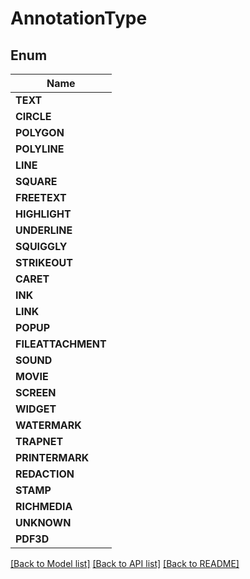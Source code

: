 
# AnnotationType


## Enum
| Name |
| ----------- |
| **TEXT** |
| **CIRCLE** |
| **POLYGON** |
| **POLYLINE** |
| **LINE** |
| **SQUARE** |
| **FREETEXT** |
| **HIGHLIGHT** |
| **UNDERLINE** |
| **SQUIGGLY** |
| **STRIKEOUT** |
| **CARET** |
| **INK** |
| **LINK** |
| **POPUP** |
| **FILEATTACHMENT** |
| **SOUND** |
| **MOVIE** |
| **SCREEN** |
| **WIDGET** |
| **WATERMARK** |
| **TRAPNET** |
| **PRINTERMARK** |
| **REDACTION** |
| **STAMP** |
| **RICHMEDIA** |
| **UNKNOWN** |
| **PDF3D** |

[[Back to Model list]](../README.md#documentation-for-models) [[Back to API list]](../README.md#documentation-for-api-endpoints) [[Back to README]](../README.md)


